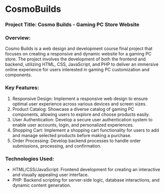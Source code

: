 # CosmoBuilds

### Project Title: Cosmo Builds - Gaming PC Store Website

### Overview:
Cosmo Builds is a web design and development course final project that focuses on creating a responsive and dynamic website for a gaming PC store. The project involves the development of both the frontend and backend, utilizing HTML, CSS, JavaScript, and PHP to deliver an immersive online experience for users interested in gaming PC customization and components.

### Key Features:

1. Responsive Design: Implement a responsive web design to ensure optimal user experience across various devices and screen sizes.
2. Product Catalog: Showcase a diverse catalog of gaming PC components, allowing users to explore and choose products easily.
3. User Authentication: Develop a secure user authentication system to enable user accounts, login, and personalized experiences.
4. Shopping Cart: Implement a shopping cart functionality for users to add and manage selected products before making a purchase.
5. Order Processing: Develop backend processes to handle order submissions, processing, and confirmation.
   
### Technologies Used:

- HTML/CSS/JavaScript: Frontend development for creating an interactive and visually appealing user interface.
- PHP: Backend scripting for server-side logic, database interactions, and dynamic content generation.
